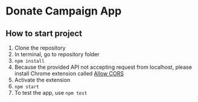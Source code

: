 # Donate Campaign App

## How to start project
1. Clone the repository
2. In terminal, go to repository folder
3. `npm install`
4. Because the provided API not accepting request from localhost, please install Chrome extension called [Allow CORS](https://chrome.google.com/webstore/detail/allow-cors-access-control/lhobafahddgcelffkeicbaginigeejlf)
5. Activate the extension
6. `npm start`
7. To test the app, use `npm test`

